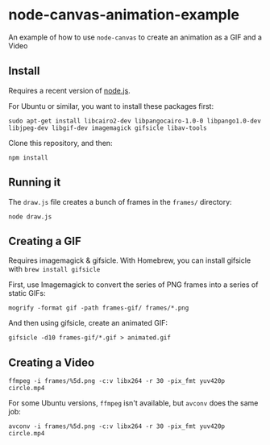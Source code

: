 # node-canvas-animation-example

An example of how to use `node-canvas` to create an animation as a GIF
and a Video

## Install

Requires a recent version of [node.js](https://nodejs.org/).

For Ubuntu or similar, you want to install these packages first:

    sudo apt-get install libcairo2-dev libpangocairo-1.0-0 libpango1.0-dev libjpeg-dev libgif-dev imagemagick gifsicle libav-tools

Clone this repository, and then:

    npm install

## Running it

The `draw.js` file creates a bunch of frames in the `frames/` directory:

    node draw.js

## Creating a GIF

Requires imagemagick & gifsicle. With Homebrew, you can install
gifsicle with `brew install gifsicle`

First, use Imagemagick to convert the series of PNG frames into a series
of static GIFs:

    mogrify -format gif -path frames-gif/ frames/*.png

And then using gifsicle, create an animated GIF:

    gifsicle -d10 frames-gif/*.gif > animated.gif

## Creating a Video

    ffmpeg -i frames/%5d.png -c:v libx264 -r 30 -pix_fmt yuv420p circle.mp4

For some Ubuntu versions, `ffmpeg` isn't available, but `avconv` does the same job:

    avconv -i frames/%5d.png -c:v libx264 -r 30 -pix_fmt yuv420p circle.mp4
